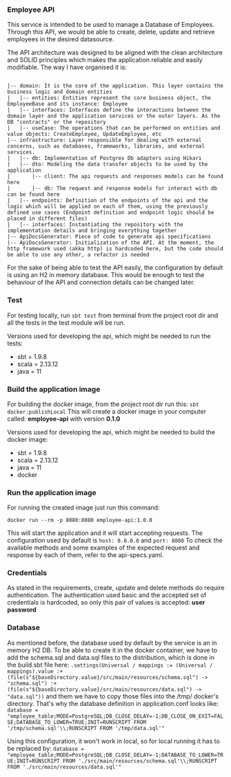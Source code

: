 ### Employee API
This service is intended to be used to manage a Database of Employees. Through this API, 
we would be able to create, delete, update and retrieve employees in the desired datasource.

The API architecture was designed to be aligned with the clean architecture and SOLID principles 
which makes the application reliable and easily modifiable. The way I have organised it is:
<pre><code>
|-- domain: It is the core of the application. This layer contains the business logic and domain entities
|   |-- entities: Entities represent the core business object, the EmployeeBase and its instance: Employee 
|   |-- interfaces: Interfaces define the interactions between the domain layer and the application services or the outer layers. As the DB "contracts" or the repository
|   |-- useCase: The operations that can be performed on entities and value objects: CreateEmployee, UpdateEmployee, etc
|-- infrastructure: Layer responsible for dealing with external concerns, such as databases, frameworks, libraries, and external services.
|   |-- db: Implementation of Postgres Db adapters using Hikari
|   |-- dto: Modeling the data transfer objects to be used by the application
|       |-- client: The api requests and responses models can be found here
|       |-- db: The request and response models for interact with db can be found here
|   |-- endpoints: Definition of the endpoints of the api and the logic which will be applied on each of them, using the previously defined use cases (Endpoint definition and endpoint logic should be placed in different files) 
|   |-- interfaces: Instantiating the repository with the implementation details and bringing everything together
|-- ApiDocsGenerator: Piece of code to generate api specifications
|-- ApiDocsGenerator: Initialization of the API. At the moment, the http framework used (akka http) is hardcoded here, but the code should be able to use any other, a refactor is needed
</code></pre>

For the sake of being able to test the API easily, the configuration by default is using an H2 
in memory database. This would be enough to test the behaviour of the API and connection 
details can be changed later.

### Test
For testing locally, run ```sbt test``` from terminal from the project root dir and all the tests in the test module will be run.

Versions used for developing the api, which might be needed to run the tests:
* sbt = 1.9.8
* scala = 2.13.12
* java = 11

### Build the application image
For building the docker image, from the project root dir run this: ```sbt docker:publishLocal```
This will create a docker image in your computer called: **employee-api** with version **0.1.0**

Versions used for developing the api, which might be needed to build the docker image:
* sbt = 1.9.8
* scala = 2.13.12
* java = 11
* docker

### Run the application image
For running the created image just run this command: 

<code>docker run --rm -p 8080:8080 employee-api:1.0.0</code>

This will start the application and it will start accepting requests.
The configuration used by default is ```host: 0.0.0.0``` and ```port: 8080```
To check the available methods and some examples of the expected request and response by each of them, refer to the api-specs.yaml.


### Credentials

As stated in the requirements, create, update and delete methods do require authentication.
The authentication used basic and the accepted set of credentials is hardcoded, so only this pair of values is accepted:
**user password**

### Database
As mentioned before, the database used by default by the service is an in memory H2 DB.
To be able to create it in the docker container, we have to add the schema.sql and data.sql files to the distribution,
which is done in the build.sbt file here: ```.settings(Universal / mappings := (Universal / mappings).value :+ (file(s"${baseDirectory.value}/src/main/resources/schema.sql") -> "schema.sql") :+ (file(s"${baseDirectory.value}/src/main/resources/data.sql") -> "data.sql"))```
and them we have to copy those files into the /tmp/ docker's directory.
That's why the database definition in application.conf looks like:
```database = "employee_table;MODE=PostgreSQL;DB_CLOSE_DELAY=-1;DB_CLOSE_ON_EXIT=FALSE;DATABASE_TO_LOWER=TRUE;INIT=RUNSCRIPT FROM '/tmp/schema.sql'\\;RUNSCRIPT FROM '/tmp/data.sql'"```

Using this configuration, it won't work in local, so for local running it has to be replaced by:
```database = "employee_table;MODE=PostgreSQL;DB_CLOSE_DELAY=-1;DATABASE_TO_LOWER=TRUE;INIT=RUNSCRIPT FROM './src/main/resources/schema.sql'\\;RUNSCRIPT FROM './src/main/resources/data.sql'"```